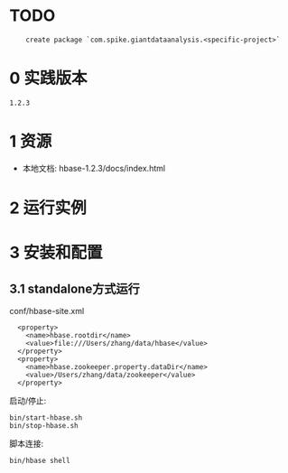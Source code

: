 # TODO

		create package `com.spike.giantdataanalysis.<specific-project>`

# 0 实践版本

	1.2.3

# 1 资源

+ 本地文档: hbase-1.2.3/docs/index.html

# 2 运行实例

# 3 安装和配置

## 3.1 standalone方式运行

conf/hbase-site.xml

	  <property>
	    <name>hbase.rootdir</name>
	    <value>file:///Users/zhang/data/hbase</value>
	  </property>
	  <property>
	    <name>hbase.zookeeper.property.dataDir</name>
	    <value>/Users/zhang/data/zookeeper</value>
	  </property>

启动/停止:
	
	bin/start-hbase.sh
	bin/stop-hbase.sh

脚本连接:

	bin/hbase shell


	